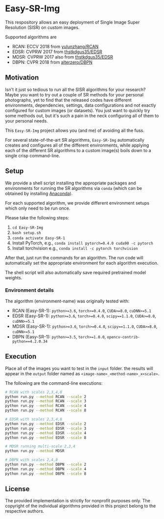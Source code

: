 # Easy-SR-Img
This respository allows an easy deployment of Single Image Super Resolution (SISR) on custom images.

Supported algorithms are
- RCAN: ECCV 2018 from [yulunzhang/RCAN](https://github.com/yulunzhang/RCAN)
- EDSR: CVPRW 2017 from [thstkdgus35/EDSR](https://github.com/thstkdgus35/EDSR-PyTorch)
- MDSR: CVPRW 2017 also from [thstkdgus35/EDSR](https://github.com/thstkdgus35/EDSR-PyTorch)
- DBPN: CVPR 2018 from [alterzero/DBPN](https://github.com/alterzero/DBPN-Pytorch)

## Motivation
Isn't it just so tedious to run all the SISR algorithms for your research?
Maybe you want to try out a couple of SR methods for your personal photographs, yet to find that the released codes have different environments, dependencies, settings, data configurations and not exactly configured for custom images (or datasets).
You just want to quickly try some methods out, but it's such a pain in the neck configuring all of them to your personal needs.

This `Easy-SR-Img` project allows you (and me) of avoiding all the fuss.

For several state-of-the-art SR algorithms, `Easy-SR-Img` automatically creates and configures all of the different environments, while applying each of the different SR algorithms to a custom image(s) boils down to a single crisp command-line.

## Setup
We provide a shell script installing the appropriate packages and environments for running the SR algorithms via `conda` (which can be obtained by installing [Anaconda](https://www.anaconda.com/)).

For each supported algorithm, we provide different environment setups which only need to be run once.

Please take the following steps: 
1. `cd Easy-SR-Img`
2. `bash setup.sh`
3. `conda activate Easy-SR-1`
4. Install PyTorch, e.g., `conda install pytorch=0.4.0 cuda90 -c pytorch`
5. Install torchvision e.g., `conda install -c pytorch torchvision`

After that, just run the commands for an algorithm.
The run code will automatically set the appropriate environment for each algorithm execution.

The shell script will also automatically save required pretrained model weights.

### Environment details
The algorithm (environment-name) was originally tested with: 
- RCAN (Easy-SR-1): `python>=3.6`, `torch>=0.4.0`, `CUDA>=8.0`, `cuDNN>=5.1`
- EDSR (Easy-SR-1): `python>=3.6`, `torch>=0.4.0`, `scipy==1.1.0`, `CUDA>=8.0`, `cuDNN>=5.1`
- MDSR (Easy-SR-1): `python>=3.6`, `torch>=0.4.0`, `scipy==1.1.0`, `CUDA>=8.0`, `cuDNN>=5.1`
- DBPN (Easy-SR-1): `python>=3.5`, `torch>=1.0.0`, `opencv-contrib-python==4.2.0.34`

## Execution
Place all of the images you want to test in the `input` folder.
the results will appear in the `output` folder named as `<image-name>_<method-name>_x<scale>`.

The following are the command-line executions:

```bash
# RCAN with scales 2,3,4,8
python run.py --method RCAN --scale 2
python run.py --method RCAN --scale 3
python run.py --method RCAN --scale 4
python run.py --method RCAN --scale 8

# EDSR with scales 2,3,4,8
python run.py --method EDSR --scale 2
python run.py --method EDSR --scale 3
python run.py --method EDSR --scale 4
python run.py --method EDSR --scale 8

# MDSR running multi-scale 2,3,4
python run.py --method MDSR

# DBPN with scales 2,4,8
python run.py --method DBPN --scale 2
python run.py --method DBPN --scale 4
python run.py --method DBPN --scale 8
```

## License
The provided implementation is strictly for nonprofit purposes only. 
The copyright of the individual algorithms provided in this project belong to the respective authors.